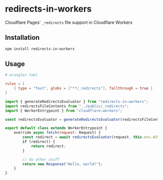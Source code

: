 # redirects-in-workers

Cloudflare Pages' `_redirects` file support in Cloudflare Workers

## Installation

```sh
npm install redirects-in-workers
```

## Usage

```toml
# wrangler.toml

rules = [
	{ type = "Text", globs = ["**/_redirects"], fallthrough = true }
]
```

```js
import { generateRedirectsEvaluator } from "redirects-in-workers";
import redirectsFileContents from "../public/_redirects";
import { WorkerEntrypoint } from "cloudflare:workers";

const redirectsEvaluator = generateRedirectsEvaluator(redirectsFileContents);

export default class extends WorkerEntrypoint {
	override async fetch(request: Request) {
		const redirect = await redirectsEvaluator(request, this.env.ASSETS);
		if (redirect) {
			return redirect;
		}

		// do other stuff
		return new Response("Hello, world!");
	}
}
```
